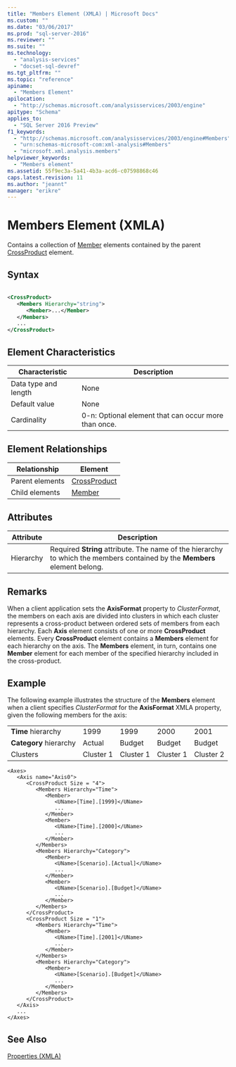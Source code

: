 ```yaml
---
title: "Members Element (XMLA) | Microsoft Docs"
ms.custom: ""
ms.date: "03/06/2017"
ms.prod: "sql-server-2016"
ms.reviewer: ""
ms.suite: ""
ms.technology: 
  - "analysis-services"
  - "docset-sql-devref"
ms.tgt_pltfrm: ""
ms.topic: "reference"
apiname: 
  - "Members Element"
apilocation: 
  - "http://schemas.microsoft.com/analysisservices/2003/engine"
apitype: "Schema"
applies_to: 
  - "SQL Server 2016 Preview"
f1_keywords: 
  - "http://schemas.microsoft.com/analysisservices/2003/engine#Members"
  - "urn:schemas-microsoft-com:xml-analysis#Members"
  - "microsoft.xml.analysis.members"
helpviewer_keywords: 
  - "Members element"
ms.assetid: 55f9ec3a-5a41-4b3a-acd6-c07598868c46
caps.latest.revision: 11
ms.author: "jeannt"
manager: "erikre"
---
```

# Members Element (XMLA)
  Contains a collection of [Member](../../../analysis-services/xmla/xml-elements-properties/member-element-xmla.md) elements contained by the parent [CrossProduct](../../../analysis-services/xmla/xml-elements-properties/crossproduct-element-xmla.md) element.  
  
## Syntax  
  
```xml  
  
<CrossProduct>  
   <Members Hierarchy="string">  
      <Member>...</Member>  
   </Members>  
   ...  
</CrossProduct>  
```  
  
## Element Characteristics  
  
|Characteristic|Description|  
|--------------------|-----------------|  
|Data type and length|None|  
|Default value|None|  
|Cardinality|0-n: Optional element that can occur more than once.|  
  
## Element Relationships  
  
|Relationship|Element|  
|------------------|-------------|  
|Parent elements|[CrossProduct](../../../analysis-services/xmla/xml-elements-properties/crossproduct-element-xmla.md)|  
|Child elements|[Member](../../../analysis-services/xmla/xml-elements-properties/member-element-xmla.md)|  
  
## Attributes  
  
|Attribute|Description|  
|---------------|-----------------|  
|Hierarchy|Required **String** attribute. The name of the hierarchy to which the members contained by the **Members** element belong.|  
  
## Remarks  
 When a client application sets the **AxisFormat** property to *ClusterFormat*, the members on each axis are divided into clusters in which each cluster represents a cross-product between ordered sets of members from each hierarchy. Each **Axis** element consists of one or more **CrossProduct** elements. Every **CrossProduct** element contains a **Members** element for each hierarchy on the axis. The **Members** element, in turn, contains one **Member** element for each member of the specified hierarchy included in the cross-product.  
  
## Example  
 The following example illustrates the structure of the **Members** element when a client specifies *ClusterFormat* for the **AxisFormat** XMLA property, given the following members for the axis:  
  
||||||  
|-|-|-|-|-|  
|**Time** hierarchy|1999|1999|2000|2001|  
|**Category** hierarchy|Actual|Budget|Budget|Budget|  
|Clusters|Cluster 1|Cluster 1|Cluster 1|Cluster 2|  
  
```  
<Axes>  
   <Axis name="Axis0">  
      <CrossProduct Size = "4">  
         <Members Hierarchy="Time">  
            <Member>  
               <UName>[Time].[1999]</UName>  
               ...  
            </Member>  
            <Member>  
               <UName>[Time].[2000]</UName>  
               ...  
            </Member>  
         </Members>  
         <Members Hierarchy="Category">  
            <Member>  
               <UName>[Scenario].[Actual]</UName>  
               ...  
            </Member>  
            <Member>  
               <UName>[Scenario].[Budget]</UName>  
               ...  
            </Member>  
         </Members>  
      </CrossProduct>  
      <CrossProduct Size = "1">  
         <Members Hierarchy="Time">  
            <Member>  
               <UName>[Time].[2001]</UName>  
               ...  
            </Member>  
         </Members>  
         <Members Hierarchy="Category">  
            <Member>  
               <UName>[Scenario].[Budget]</UName>  
               ...  
            </Member>  
         </Members>  
      </CrossProduct>  
   </Axis>  
   ...  
</Axes>  
```  
  
## See Also  
 [Properties &#40;XMLA&#41;](../Topic/Properties%20\(XMLA\).md)  
  
  